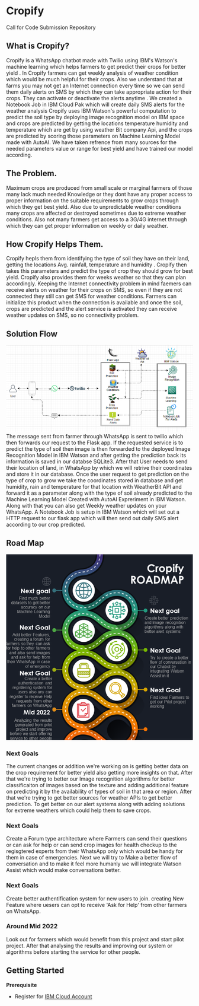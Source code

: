 # Cropify
Call for Code Submission Repository
## What is Cropify?
Cropify is a WhatsApp chatbot made with Twilio using IBM's Watson's machine learning which helps farmers to get predict their crops for better yield .
In Cropify farmers can get weekly analysis of weather condition which would be much helpful for their crops. Also we understand that at farms you may not get an Internet connection every time so we can send them daily alerts on SMS by which they can take appropriate action for their crops. They can activate or deactivate the alerts anytime . We created a Notebook Job in IBM Cloud Pak which will create daily SMS alerts for the weather analysis
Cropify uses IBM Watson's powerful computation to predict the soil type by deploying image recognition model on IBM space and crops are predicted by getting the locations temperature humidity and temperature which are get by using weather Bit company Api, and the crops are predicted by scoring those parameters on Machine Learning Model made with AutoAI. We have taken refrence from many sources for the needed parameters value or range for best yield and have trained our model according.
## The Problem.
Maximum crops are produced from small scale or marginal farmers of those many lack much needed Knowledge or they dont have any proper access to proper information on the suitable requirements to grow crops through which they get best yield. Also due to unpredictable weather conditions many crops are affected or destroyed sometimes due to extreme weather conditions. Also not many farmers get access to a 3G/4G internet through which they can get proper information on weekly or daily  weather. 
## How Cropify Helps Them.
Cropify hepls them from identifying the type of soil they have on their land, getting the locations Avg. rainfall, temperature and humidity .
Cropify then takes this parameters and predict the type of crop they should  grow  for best yield.
Cropify also provides them for weeks weather so that they can plan accordingly.
Keeping the Internet connectivity problem in mind faemers can receive alerts on weather for their crops on SMS, so even if they are not connected they still can get SMS for weather conditions.
Farmers can initialize this product when the connection is available and once the soil, crops are predicted and the alert service is activated they can receive weather updates on SMS, so no connectivity problem.

## Solution Flow
<img src="https://github.com/shahashil/cropify/blob/main/cropify_flow.PNG">
The  message sent from farmer through WhatsApp is sent to twilio which then forwards our request to the Flask app. If the requested service is to predict the type of soil
then image is then  forwarded to the deployed Image Recognition Model in IBM Watson and after getting the prediction back its information is saved in our databse SQLite3.
After that User needs to send their location of land, in WhatsApp by which we will retrive their coordinates and store it in our database. Once the user request to get prediction on the type of crop to grow we take the coordinates stored in database and get humidity, rain and temperature for that location with WeatherBit API and forward it as a parameter along with the type of soil already predicted to the Machine Learning Model Created with AutoAI Expreriment in IBM Watson. Along with that you can also get Weekly weather updates on your WhatsApp. A Notebook Job is setup in IBM Watson which will set out a HTTP request to our flask app which will then send out daily SMS alert according to our crop predicted.

## Road Map
<img src="https://github.com/shahashil/cropify/blob/main/Cropify%20roadmap.png">

### Next Goals
The current changes or addition we're working on is getting better data on the crop requirement for better yield also getting more insights on that. After that we're trying to better our Image recognition algorithms for better classificaiton of images based on the texture and adding additional feature on predicting it by the availability of types of soil in that area or region. After that we're trying to get better sources for weather APIs to get better prediction. To get better on our alert systems along with adding solutions for extreme weathers which could help them to save crops.

### Next Goals
Create a Forum type architecture where Farmers can send their questions or can ask for help or can send crop images for health checkup to the regisgtered experts from their WhatsApp only which would be handy for them in case of emergencies. Next we will try to Make a better flow of conversation and to make it feel more humanly we will integrate Watson Assist which would make conversations better.

### Next Goals
Create better authentification system for new users to join. creating New Feature where uesers can opt to receive 'Ask for Help' from other farmers on WhatsApp.

### Around Mid 2022
Look out for farmers which would benefit from this project and start pilot project. After that analysing the results and improving our system or algorithms before starting the service for other people.

## Getting Started
**Prerequisite**
+ Register for [IBM Cloud Account](www.cloud.ibm.com)

